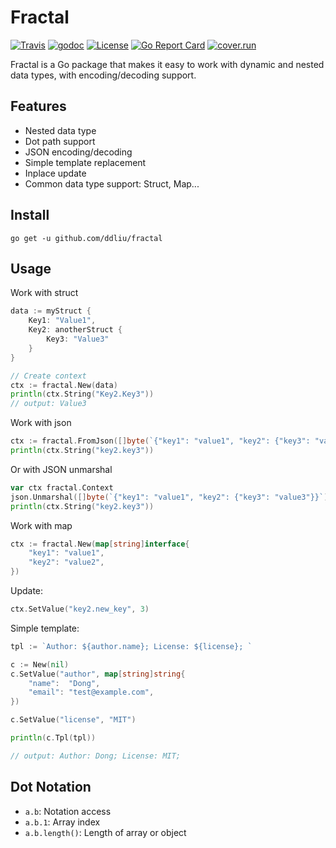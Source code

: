 # Fractal

[![Travis](https://img.shields.io/travis/ddliu/fractal.svg?style=flat-square)](https://travis-ci.org/ddliu/fractal)
[![godoc](https://img.shields.io/badge/godoc-reference-blue.svg?style=flat-square)](https://godoc.org/github.com/ddliu/fractal)
[![License](https://img.shields.io/badge/license-MIT-blue.svg?style=flat-square)](LICENSE)
[![Go Report Card](https://goreportcard.com/badge/github.com/ddliu/fractal)](https://goreportcard.com/report/github.com/ddliu/fractal)
[![cover.run](https://cover.run/go/github.com/ddliu/fractal.svg?style=flat&tag=golang-1.10)](https://cover.run/go?tag=golang-1.10&repo=github.com%2Fddliu%2Ffractal)


Fractal is a Go package that makes it easy to work with dynamic and nested data types, with encoding/decoding support.

## Features

- Nested data type
- Dot path support
- JSON encoding/decoding
- Simple template replacement
- Inplace update
- Common data type support: Struct, Map...

## Install

```
go get -u github.com/ddliu/fractal
```

## Usage

Work with struct

```go
data := myStruct {
    Key1: "Value1",
    Key2: anotherStruct {
        Key3: "Value3"
    }
}

// Create context
ctx := fractal.New(data)
println(ctx.String("Key2.Key3"))
// output: Value3
```

Work with json

```go
ctx := fractal.FromJson([]byte(`{"key1": "value1", "key2": {"key3": "value3"}}`))
println(ctx.String("key2.key3"))
```

Or with JSON unmarshal

```go
var ctx fractal.Context
json.Unmarshal([]byte(`{"key1": "value1", "key2": {"key3": "value3"}}`), &ctx)
println(ctx.String("key2.key3"))
```

Work with map

```go
ctx := fractal.New(map[string]interface{
    "key1": "value1",
    "key2": "value2",
})
```

Update:

```go
ctx.SetValue("key2.new_key", 3)
```

Simple template:

```go
tpl := `Author: ${author.name}; License: ${license}; `

c := New(nil)
c.SetValue("author", map[string]string{
    "name":  "Dong",
    "email": "test@example.com",
})

c.SetValue("license", "MIT")

println(c.Tpl(tpl))

// output: Author: Dong; License: MIT; 
```

## Dot Notation

- `a.b`: Notation access
- `a.b.1`: Array index
- `a.b.length()`: Length of array or object